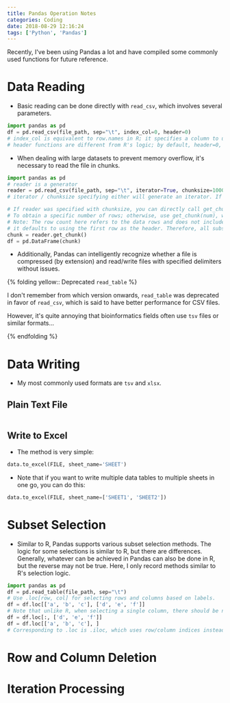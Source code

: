 ```yaml
---
title: Pandas Operation Notes
categories: Coding
date: 2018-08-29 12:16:24
tags: ['Python', 'Pandas']
---
```


Recently, I've been using Pandas a lot and have compiled some commonly used functions for future reference.

<!-- more -->


# Data Reading

- Basic reading can be done directly with `read_csv`, which involves several parameters.

```python
import pandas as pd
df = pd.read_csv(file_path, sep="\t", index_col=0, header=0)
# index_col is equivalent to row.names in R; it specifies a column to use as the row labels and removes that column from the data. If not specified, a 0-length numeric label will be generated.
# header functions are different from R's logic; by default, header=0, which means the first row is used as the header. If you don't want a header, use header=None. If you specify another row as the header, rows above that header will be discarded.
```

- When dealing with large datasets to prevent memory overflow, it's necessary to read the file in chunks.

```python
import pandas as pd
# reader is a generator
reader = pd.read_csv(file_path, sep="\t", iterator=True, chunksize=1000)
# iterator / chunksize specifying either will generate an iterator. If you specify chunksize, you don't need to write iterator.

# If reader was specified with chunksize, you can directly call get_chunk()
# To obtain a specific number of rows; otherwise, use get_chunk(num), which I haven't thoroughly tested.
# Note: The row count here refers to the data rows and does not include the header because when generating reader,
# it defaults to using the first row as the header. Therefore, all subsequent generated dfs have headers.
chunk = reader.get_chunk()
df = pd.DataFrame(chunk)
```

- Additionally, Pandas can intelligently recognize whether a file is compressed (by extension) and read/write files with specified delimiters without issues.

{% folding yellow:: Deprecated `read_table` %}

I don't remember from which version onwards, `read_table` was deprecated in favor of `read_csv`, which is said to have better performance for CSV files.

However, it's quite annoying that bioinformatics fields often use `tsv` files or similar formats...

{% endfolding %}

# Data Writing

- My most commonly used formats are `tsv` and `xlsx`.

## Plain Text File

```python
```

## Write to Excel

- The method is very simple:

```python
data.to_excel(FILE, sheet_name='SHEET')
```

- Note that if you want to write multiple data tables to multiple sheets in one go, you can do this:

```python
data.to_excel(FILE, sheet_name=['SHEET1', 'SHEET2'])
```


# Subset Selection

- Similar to R, Pandas supports various subset selection methods. The logic for some selections is similar to R, but there are differences. Generally, whatever can be achieved in Pandas can also be done in R, but the reverse may not be true. Here, I only record methods similar to R's selection logic.

```python
import pandas as pd
df = pd.read_table(file_path, sep="\t")
# Use .loc[row, col] for selecting rows and columns based on labels.
df = df.loc[['a', 'b', 'c'], ['d', 'e', 'f']]
# Note that unlike R, when selecting a single column, there should be no space before the comma. When selecting a single row, you can leave the space after the comma.
df = df.loc[:, ['d', 'e', 'f']]
df = df.loc[['a', 'b', 'c'], ]
# Corresponding to .loc is .iloc, which uses row/column indices instead of labels. Note that it starts from 0.

```

# Row and Column Deletion


# Iteration Processing

